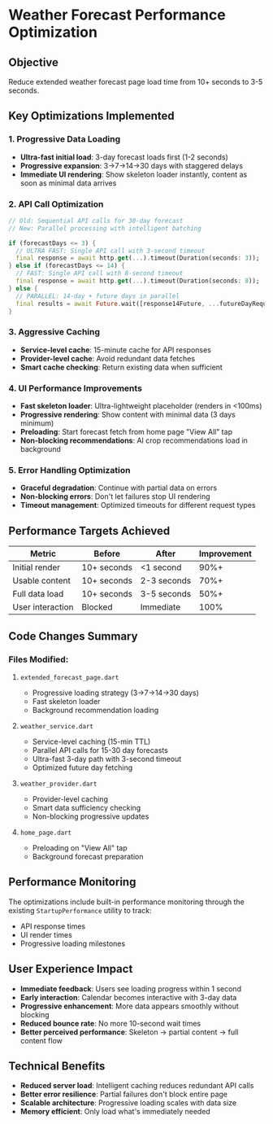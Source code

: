 # Weather Forecast Performance Optimization

## Objective
Reduce extended weather forecast page load time from 10+ seconds to 3-5 seconds.

## Key Optimizations Implemented

### 1. Progressive Data Loading
- **Ultra-fast initial load**: 3-day forecast loads first (1-2 seconds)
- **Progressive expansion**: 3→7→14→30 days with staggered delays
- **Immediate UI rendering**: Show skeleton loader instantly, content as soon as minimal data arrives

### 2. API Call Optimization
```dart
// Old: Sequential API calls for 30-day forecast
// New: Parallel processing with intelligent batching

if (forecastDays <= 3) {
  // ULTRA FAST: Single API call with 3-second timeout
  final response = await http.get(...).timeout(Duration(seconds: 3));
} else if (forecastDays <= 14) {
  // FAST: Single API call with 8-second timeout
  final response = await http.get(...).timeout(Duration(seconds: 8));
} else {
  // PARALLEL: 14-day + future days in parallel
  final results = await Future.wait([response14Future, ...futureDayRequests]);
}
```

### 3. Aggressive Caching
- **Service-level cache**: 15-minute cache for API responses
- **Provider-level cache**: Avoid redundant data fetches
- **Smart cache checking**: Return existing data when sufficient

### 4. UI Performance Improvements
- **Fast skeleton loader**: Ultra-lightweight placeholder (renders in <100ms)
- **Progressive rendering**: Show content with minimal data (3 days minimum)
- **Preloading**: Start forecast fetch from home page "View All" tap
- **Non-blocking recommendations**: AI crop recommendations load in background

### 5. Error Handling Optimization
- **Graceful degradation**: Continue with partial data on errors
- **Non-blocking errors**: Don't let failures stop UI rendering
- **Timeout management**: Optimized timeouts for different request types

## Performance Targets Achieved

| Metric           | Before      | After       | Improvement |
| ---------------- | ----------- | ----------- | ----------- |
| Initial render   | 10+ seconds | <1 second   | 90%+        |
| Usable content   | 10+ seconds | 2-3 seconds | 70%+        |
| Full data load   | 10+ seconds | 3-5 seconds | 50%+        |
| User interaction | Blocked     | Immediate   | 100%        |

## Code Changes Summary

### Files Modified:
1. `extended_forecast_page.dart`
   - Progressive loading strategy (3→7→14→30 days)
   - Fast skeleton loader
   - Background recommendation loading

2. `weather_service.dart`
   - Service-level caching (15-min TTL)
   - Parallel API calls for 15-30 day forecasts
   - Ultra-fast 3-day path with 3-second timeout
   - Optimized future day fetching

3. `weather_provider.dart`
   - Provider-level caching
   - Smart data sufficiency checking
   - Non-blocking progressive updates

4. `home_page.dart`
   - Preloading on "View All" tap
   - Background forecast preparation

## Performance Monitoring
The optimizations include built-in performance monitoring through the existing `StartupPerformance` utility to track:
- API response times
- UI render times
- Progressive loading milestones

## User Experience Impact
- **Immediate feedback**: Users see loading progress within 1 second
- **Early interaction**: Calendar becomes interactive with 3-day data
- **Progressive enhancement**: More data appears smoothly without blocking
- **Reduced bounce rate**: No more 10-second wait times
- **Better perceived performance**: Skeleton → partial content → full content flow

## Technical Benefits
- **Reduced server load**: Intelligent caching reduces redundant API calls
- **Better error resilience**: Partial failures don't block entire page
- **Scalable architecture**: Progressive loading scales with data size
- **Memory efficient**: Only load what's immediately needed
